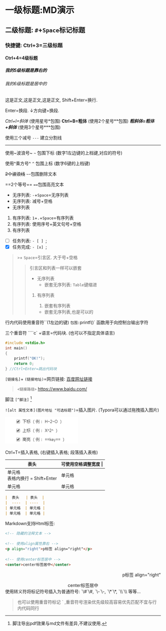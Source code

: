 # 一级标题:MD演示

## 二级标题: `#`+`Space`标记标题

### 快捷键: Ctrl+3=三级标题

#### Ctrl+4=4级标题

##### 我的5级标题是靠右的

###### 我的6级标题是居中的

这是正文,这是正文,这是正文,
Shift+Enter=换行.

Enter=换段. ↓方向键=换段.

*Ctrl+I=斜体* (使用星号\*包围)
**Ctrl+B=粗体** (使用2个星号\*\*包围)
***粗斜体=粗体+斜体*** (使用3个星号\*\*\*包围)

使用三个减号 `---` 建立分割线

---

使用~波浪号~ `~` 包围下标 (数字1左边键的上档键,对应的符号)

使用^乘方号^ `^` 包围上标 (数字6键的上档键)

~~2个波浪线~~ `~~`包围删除文本

==2个等号== `==`包围高亮文本

- 无序列表: `-`+`Space`=无序列表
- 无序列表: 减号+空格
- 无序列表

1. 有序列表: `1`+`.`+`Space`=有序列表
2. 有序列表: 使用序号+英文句号+空格
3. 有序列表

- [ ] 任务列表: `- [ ] `;
- [x] 任务完成: `- [x] `;

>  `>`+  `Space`=引言区. 大于号+空格
>
> > 引言区和列表一样可以嵌套
> >
> > - 无序列表
> >   - 嵌套无序列表: `Table`键缩进
> >
> > 1. 有序列表
> >
> >    1. 嵌套有序列表
> >
> >    - 嵌套无序列表,也是可以的

行内代码使用重音符``(1左边的键) ` 包围: `printf()` 函数用于向控制台输出字符

三个重音符 ````c` +语言=代码块. (也可以不指定具体语言)

```c
#include <stdio.h>
int main()
{
    printf("OK!");
    return 0;
} //Ctrl+Enter=跳出代码块
```

`[链接名]`+ `(链接地址)`=网页链接: [百度网址链接](https://www.baidu.com/)

> `<链接路径>` <https://www.baidu.com/>

脚注 ` [^脚注] ` [^脚注]

[^脚注]: 脚注导出pdf效果与md文件有差异,不建议使用.

`![alt 属性文本](图片地址 "可选标题")`=插入图片. (Typora可以通过拖拽插入图片)

![Typora设置](一级标题MD演示.assets/Typora设置.png)

Ctrl+T=插入表格, (右键插入表格; 段落插入表格)

|  表头   | 可使用空格调整宽度      \| |
|  ----  | ----  |
| 单元格<br />表格内换行 = Shift+Enter | 单元格 |
| 单元格  | 单元格 |

```markdown
|  表头   | 表头  |
|  ----  | ----  |
| 单元格  | 单元格 |
| 单元格  | 单元格 |
```

Markdown支持Html标签:

```markdown
<!-- 隐藏的注释文本 -->

<!-- 使用align属性靠右 -->
<p align="right">p标签 align="right"</p>

<!-- 使用center标签居中 -->
<center>center标签居中</center>
```

<!-- 隐藏的注释文本 -->

<p align="right">p标签 align="right"</p>
<center>center标签居中</center>
使用转义符将标记符号插入为普通符号: `\#`\#, `\-`\-, `\*`\*, `\\`\\ 等等...

> 也可以使用重音符标记 \` ,重音符号渲染优先级较高容易优先匹配不宜与行内代码同行
